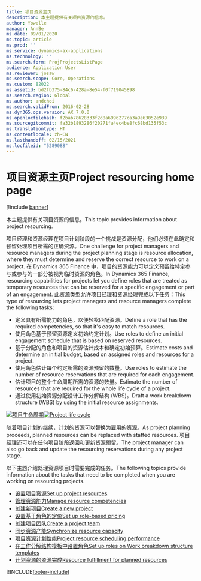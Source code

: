 ```yaml
---
title: 项目资源主页
description: 本主题提供有关项目资源的信息。
author: Yowelle
manager: AnnBe
ms.date: 09/01/2020
ms.topic: article
ms.prod: ''
ms.service: dynamics-ax-applications
ms.technology: ''
ms.search.form: ProjProjectsListPage
audience: Application User
ms.reviewer: josaw
ms.search.scope: Core, Operations
ms.custom: 82022
ms.assetid: bd2fb375-84c6-428a-8e54-f0f719045898
ms.search.region: Global
ms.author: andchoi
ms.search.validFrom: 2016-02-28
ms.dyn365.ops.version: AX 7.0.0
ms.openlocfilehash: f2bab78628333f2d8a6996277ca3a9e63052e939
ms.sourcegitcommit: fa32b1893286f20271fa4ec4be8fc68bd135f53c
ms.translationtype: HT
ms.contentlocale: zh-CN
ms.lasthandoff: 02/15/2021
ms.locfileid: "5289088"
---
```

# <a name="project-resourcing-home-page"></a><span data-ttu-id="79cfa-103">项目资源主页</span><span class="sxs-lookup"><span data-stu-id="79cfa-103">Project resourcing home page</span></span>

[!include [banner](../includes/banner.md)]

<span data-ttu-id="79cfa-104">本主题提供有关项目资源的信息。</span><span class="sxs-lookup"><span data-stu-id="79cfa-104">This topic provides information about project resourcing.</span></span>

<span data-ttu-id="79cfa-105">项目经理和资源经理在项目计划阶段的一个挑战是资源分配，他们必须在此确定和预留处理项目所需的正确资源。</span><span class="sxs-lookup"><span data-stu-id="79cfa-105">One challenge for project managers and resource managers during the project planning stage is resource allocation, where they must determine and reserve the correct resource to work on a project.</span></span> <span data-ttu-id="79cfa-106">在 Dynamics 365 Finance 中，项目的资源能力可以定义预留给特定参与或参与的一部分被视为临时资源的角色。</span><span class="sxs-lookup"><span data-stu-id="79cfa-106">In Dynamics 365 Finance, resourcing capabilities for projects let you define roles that are treated as temporary resources that can be reserved for a specific engagement or part of an engagement.</span></span> <span data-ttu-id="79cfa-107">此资源类型允许项目经理和资源经理完成以下任务：</span><span class="sxs-lookup"><span data-stu-id="79cfa-107">This type of resourcing lets project managers and resource managers complete the following tasks:</span></span>

- <span data-ttu-id="79cfa-108">定义具有所需能力的角色，以便轻松匹配资源。</span><span class="sxs-lookup"><span data-stu-id="79cfa-108">Define a role that has the required competencies, so that it's easy to match resources.</span></span>
- <span data-ttu-id="79cfa-109">使用角色基于预留资源定义初始约定计划。</span><span class="sxs-lookup"><span data-stu-id="79cfa-109">Use roles to define an initial engagement schedule that is based on reserved resources.</span></span>
- <span data-ttu-id="79cfa-110">基于分配的角色和项目的资源估计成本和确定初始预算。</span><span class="sxs-lookup"><span data-stu-id="79cfa-110">Estimate costs and determine an initial budget, based on assigned roles and resources for a project.</span></span>
- <span data-ttu-id="79cfa-111">使用角色估计每个约定所需的资源预留的数量。</span><span class="sxs-lookup"><span data-stu-id="79cfa-111">Use roles to estimate the number of resource reservations that are required for each engagement.</span></span>
- <span data-ttu-id="79cfa-112">估计项目的整个生命周期所需的资源的数量。</span><span class="sxs-lookup"><span data-stu-id="79cfa-112">Estimate the number of resources that are required for the whole life cycle of a project.</span></span>
- <span data-ttu-id="79cfa-113">通过使用初始资源分配设计工作分解结构 (WBS)。</span><span class="sxs-lookup"><span data-stu-id="79cfa-113">Draft a work breakdown structure (WBS) by using the initial resource assignments.</span></span>

<span data-ttu-id="79cfa-114">[![项目生命周期](./media/projectresourcing02-1024x812.jpg)](./media/projectresourcing02.jpg)</span><span class="sxs-lookup"><span data-stu-id="79cfa-114">[![Project life cycle](./media/projectresourcing02-1024x812.jpg)](./media/projectresourcing02.jpg)</span></span>

<span data-ttu-id="79cfa-115">随着项目计划的继续，计划的资源可以替换为雇用的资源。</span><span class="sxs-lookup"><span data-stu-id="79cfa-115">As project planning proceeds, planned resources can be replaced with staffed resources.</span></span> <span data-ttu-id="79cfa-116">项目经理还可以在任何项目阶段返回和更新资源预留。</span><span class="sxs-lookup"><span data-stu-id="79cfa-116">The project manager can also go back and update the resourcing reservations during any project stage.</span></span>

<span data-ttu-id="79cfa-117">以下主题介绍处理资源项目时需要完成的任务。</span><span class="sxs-lookup"><span data-stu-id="79cfa-117">The following topics provide information about the tasks that need to be completed when you are working on resourcing projects.</span></span>

- [<span data-ttu-id="79cfa-118">设置项目资源</span><span class="sxs-lookup"><span data-stu-id="79cfa-118">Set up project resources</span></span>](set-up-project-resources.md)
- [<span data-ttu-id="79cfa-119">管理资源能力</span><span class="sxs-lookup"><span data-stu-id="79cfa-119">Manage resource competencies</span></span>](manage-resource-competencies.md)
- [<span data-ttu-id="79cfa-120">创建新项目</span><span class="sxs-lookup"><span data-stu-id="79cfa-120">Create a new project</span></span>](create-new-project.md)
- [<span data-ttu-id="79cfa-121">设置基于角色的定价</span><span class="sxs-lookup"><span data-stu-id="79cfa-121">Set up role-based pricing</span></span>](set-up-role-based-pricing.md)
- [<span data-ttu-id="79cfa-122">创建项目团队</span><span class="sxs-lookup"><span data-stu-id="79cfa-122">Create a project team</span></span>](create-project-team.md)
- [<span data-ttu-id="79cfa-123">同步资源产能</span><span class="sxs-lookup"><span data-stu-id="79cfa-123">Synchronize resource capacity</span></span>](synchronize-resource-capacity.md)
- [<span data-ttu-id="79cfa-124">项目资源计划性能</span><span class="sxs-lookup"><span data-stu-id="79cfa-124">Project resource scheduling performance</span></span>](project-scheduling-performance.md)
- [<span data-ttu-id="79cfa-125">在工作分解结构模板中设置角色</span><span class="sxs-lookup"><span data-stu-id="79cfa-125">Set up roles on Work breakdown structure templates</span></span>](set-up-roles-wbs-template.md)
- [<span data-ttu-id="79cfa-126">计划资源的资源完成</span><span class="sxs-lookup"><span data-stu-id="79cfa-126">Resource fulfillment for planned resources</span></span>](resource-fulfillment-planned-resources.md)


[!INCLUDE[footer-include](../includes/footer-banner.md)]